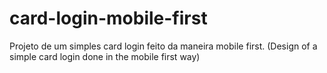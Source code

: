 # card-login-mobile-first
 Projeto de um simples card login feito da maneira mobile first. (Design of a simple card login done in the mobile first way)
